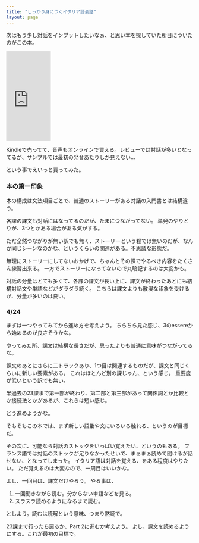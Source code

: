 ```yaml
---
title: "しっかり身につくイタリア語会話"
layout: page	
---
```


次はもう少し対話をインプットしたいなぁ、と思い本を探していた所目についたのがこの本。

<iframe style="width:120px;height:240px;" marginwidth="0" marginheight="0" scrolling="no" frameborder="0" src="https://rcm-fe.amazon-adsystem.com/e/cm?ref=qf_sp_asin_til&t=karino203-22&m=amazon&o=9&p=8&l=as1&IS1=1&detail=1&asins=B00UD2WCMO&bc1=ffffff&lt1=_top&fc1=333333&lc1=0066c0&bg1=ffffff&f=ifr"> </iframe>

Kindleで売ってて、音声もオンラインで買える。レビューでは対話が多いとなってるが、サンプルでは最初の発音あたりしか見えない…

という事でえいっと買ってみた。

### 本の第一印象

本の構成は文法項目ごとで、普通のストーリーがある対話の入門書とは結構違う。

各課の課文も対話にはなってるのだが、たまにつながってない。
単発のやりとりが、3つとかある場合がある気がする。

ただ全然つながりが無い訳でも無く、ストーリーという程では無いのだが、なんか同じシーンなのかな、というくらいの関連がある。不思議な形態だ。

無理にストーリーにしてないおかげで、ちゃんとその課でやるべき内容をたくさん練習出来る。
一方でストーリーになってないので丸暗記するのは大変かも。

対話の分量はとても多くて、各課の課文が長い上に、課文が終わったあとにも結構対話文や単語などがダラダラ続く。
こちらは課文よりも散漫な印象を受けるが、分量が多いのは良い。

### 4/24

まずは一つやってみてから進め方を考えよう。
ちらちら見た感じ、3のessereから始めるのが良さそうかな。

やってみた所、課文は結構な長さだが、思ったよりも普通に意味がつながってるな。

課文のあとにさらに二トラックあり、1つ目は関連するものだが、課文と同じくらいに新しい要素がある。
これはほとんど別の課じゃん、という感じ。
重要度が低いという訳でも無い。

半過去の23課まで第一部が終わり、第二部と第三部があって関係詞とか比較とか接続法とかがあるが、これらは短い感じ。

どう進めようかな。

そもそもこの本では、まず新しい語彙や文にいろいろ触れる、というのが目標だ。

その次に、可能なら対話のストックをいっぱい覚えたい、というのもある。
フランス語では対話のストックが足りなかったせいで、まぁまぁ読めて聞けるが話せない、となってしまった。
イタリア語は対話を覚える、をある程度はやりたい。
ただ覚えるのは大変なので、一周目はいいかな。

よし、一回目は、課文だけやろう。
やる事は、

1. 一回聞きながら読む。分からない単語などを見る。
2.  スラスラ読めるようになるまで読む。

としよう。読むは読解という意味、つまり黙読で。

23課まで行ったら戻るか、Part 2に進むか考えよう。
よし、課文を読めるようにする。これが最初の目標で。

